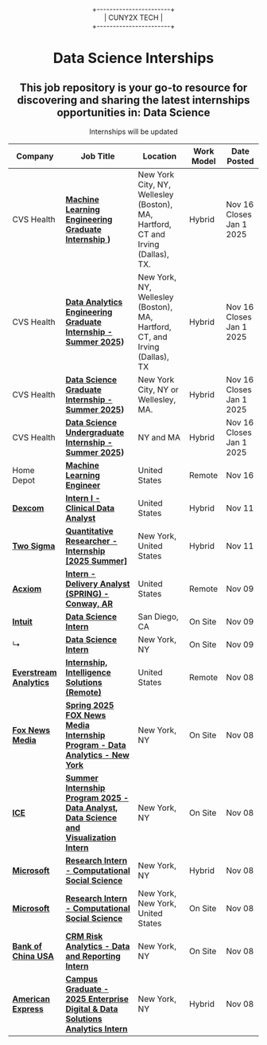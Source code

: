<div align="center">
  
+-----------------------+  
|      CUNY2X TECH       |  
+-----------------------+

</div>


<div style="text-align:center" >
<h1 style="text-align:center">Data Science Interships</h1>
<h2>This job repository is your go-to resource for discovering and sharing the latest internships opportunities in: Data Science
</h2>
<p>Internships will be updated</p>
</div>

| Company | Job Title | Location | Work Model | Date Posted |
| ----- | --------- |  --------- | ---- | ------- |
|CVS Health| **[Machine Learning Engineering Graduate Internship ]([[https://jobs.cvshealth.com/us/en/job/R0409086/Data-Science-Undergraduate-Internship-Summer-2025](https://jobs.cvshealth.com/us/en/job/R0409097/Machine-Learning-Engineering-Graduate-Internship-Summer-2025)]))** | New York City, NY, Wellesley (Boston), MA, Hartford, CT and Irving (Dallas), TX. | Hybrid | Nov 16 Closes Jan 1 2025|
|CVS Health| **[Data Analytics Engineering Graduate Internship - Summer 2025]([https://jobs.cvshealth.com/us/en/job/R0409093/Data-Analytics-Engineering-Graduate-Internship-Summer-2025]))** | New York, NY, Wellesley (Boston), MA, Hartford, CT, and Irving (Dallas), TX | Hybrid | Nov 16 Closes Jan 1 2025|
|CVS Health| **[Data Science Graduate Internship - Summer 2025]([https://jobs.cvshealth.com/us/en/job/R0409081/Data-Science-Graduate-Internship-Summer-2025]))** | New York City, NY or Wellesley, MA.| Hybrid | Nov 16 Closes Jan 1 2025|
|CVS Health| **[Data Science Undergraduate Internship - Summer 2025]([https://jobs.cvshealth.com/us/en/job/R0409086/Data-Science-Undergraduate-Internship-Summer-2025]))** | NY and MA | Hybrid | Nov 16 Closes Jan 1 2025|
| Home Depot| **[Machine Learning Engineer]([https://jobright.ai/jobs/info/6731df6f0360bbb17c9a5f61?utm_campaign=1066&utm_source=git](https://lnkd.in/eYRnVpVr))** | United States | Remote | Nov 16|
| **[Dexcom](http://www.dexcom.com)** | **[Intern I - Clinical Data Analyst](https://jobright.ai/jobs/info/6731df6f0360bbb17c9a5f61?utm_campaign=1066&utm_source=git)** | United States | Hybrid | Nov 11 |
| **[Two Sigma](https://www.twosigma.com/)** | **[Quantitative Researcher - Internship [2025 Summer]](https://jobright.ai/jobs/info/66a3e896b020465e7d35d056?utm_campaign=1066&utm_source=git)** | New York, United States | Hybrid | Nov 11 |
| **[Acxiom](http://www.acxiom.com)** | **[Intern - Delivery Analyst (SPRING) - Conway, AR](https://jobright.ai/jobs/info/671b129218c735e928824885?utm_campaign=1066&utm_source=git)** | United States | Remote | Nov 09 |
| **[Intuit](https://www.intuit.com)** | **[Data Science Intern](https://jobright.ai/jobs/info/672fb5cd5efe279dd5db45ef?utm_campaign=1066&utm_source=git)** | San Diego, CA | On Site | Nov 09 |
| ↳ | **[Data Science Intern](https://jobright.ai/jobs/info/672fb5cd5efe279dd5db4621?utm_campaign=1066&utm_source=git)** | New York, NY | On Site | Nov 09 |
| **[Everstream Analytics](https://www.everstream.ai)** | **[Internship, Intelligence Solutions (Remote)](https://jobright.ai/jobs/info/6711646457fc70bb3c370304?utm_campaign=1066&utm_source=git)** | United States | Remote | Nov 08 |
| **[Fox News Media](https://www.foxnews.com/)** | **[Spring 2025 FOX News Media Internship Program - Data Analytics - New York](https://jobright.ai/jobs/info/66f68fca00a5e330e44c5705?utm_campaign=1066&utm_source=git)** | New York, NY | On Site | Nov 08 |
| **[ICE](https://www.ice.com)** | **[Summer Internship Program 2025 - Data Analyst, Data Science and Visualization Intern](https://jobright.ai/jobs/info/672e96f8c569b915379c4102?utm_campaign=1066&utm_source=git)** | New York, NY | On Site | Nov 08 |
| **[Microsoft](https://www.microsoft.com)** | **[Research Intern - Computational Social Science](https://jobright.ai/jobs/info/672e90e971dd777880e8f40b?utm_campaign=1066&utm_source=git)** | New York, NY | Hybrid | Nov 08 |
| **[Microsoft](https://www.microsoft.com)** | **[Research Intern - Computational Social Science](https://jobright.ai/jobs/info/672e3930aee22e4ee0a70541?utm_campaign=1066&utm_source=git)** | New York, New York, United States | On Site | Nov 08 |
| **[Bank of China USA](http://www.bocusa.com)** | **[CRM Risk Analytics - Data and Reporting Intern](https://jobright.ai/jobs/info/672e06000dbb59fa6c03dc24?utm_campaign=1066&utm_source=git)** | New York, NY | On Site | Nov 08 |
| **[American Express](http://www.americanexpress.com)** | **[Campus Graduate - 2025 Enterprise Digital & Data Solutions Analytics Intern](https://jobright.ai/jobs/info/6711a0cb334d706f4f4065e2?utm_campaign=1066&utm_source=git)** | New York, NY | Hybrid | Nov 08 |
